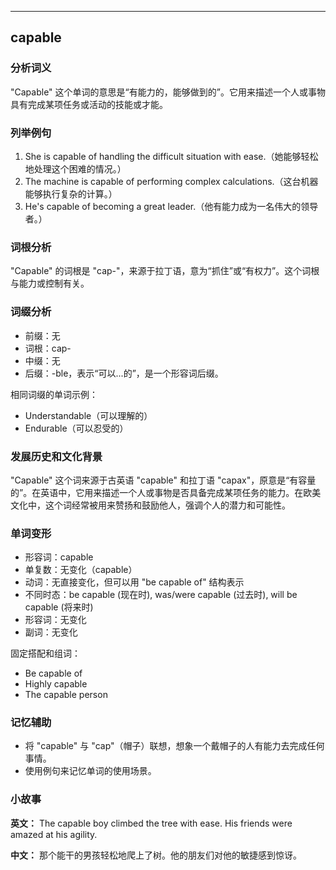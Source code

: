 
---------------
## capable
### 分析词义
"Capable" 这个单词的意思是“有能力的，能够做到的”。它用来描述一个人或事物具有完成某项任务或活动的技能或才能。

### 列举例句
1. She is capable of handling the difficult situation with ease.（她能够轻松地处理这个困难的情况。）
2. The machine is capable of performing complex calculations.（这台机器能够执行复杂的计算。）
3. He's capable of becoming a great leader.（他有能力成为一名伟大的领导者。）

### 词根分析
"Capable" 的词根是 "cap-"，来源于拉丁语，意为“抓住”或“有权力”。这个词根与能力或控制有关。

### 词缀分析
- 前缀：无
- 词根：cap-
- 中缀：无
- 后缀：-ble，表示“可以...的”，是一个形容词后缀。

相同词缀的单词示例：
- Understandable（可以理解的）
- Endurable（可以忍受的）

### 发展历史和文化背景
"Capable" 这个词来源于古英语 "capable" 和拉丁语 "capax"，原意是“有容量的”。在英语中，它用来描述一个人或事物是否具备完成某项任务的能力。在欧美文化中，这个词经常被用来赞扬和鼓励他人，强调个人的潜力和可能性。

### 单词变形
- 形容词：capable
- 单复数：无变化（capable）
- 动词：无直接变化，但可以用 "be capable of" 结构表示
- 不同时态：be capable (现在时), was/were capable (过去时), will be capable (将来时)
- 形容词：无变化
- 副词：无变化

固定搭配和组词：
- Be capable of
- Highly capable
- The capable person

### 记忆辅助
- 将 "capable" 与 "cap"（帽子）联想，想象一个戴帽子的人有能力去完成任何事情。
- 使用例句来记忆单词的使用场景。

### 小故事
**英文：**
The capable boy climbed the tree with ease. His friends were amazed at his agility.

**中文：**
那个能干的男孩轻松地爬上了树。他的朋友们对他的敏捷感到惊讶。

